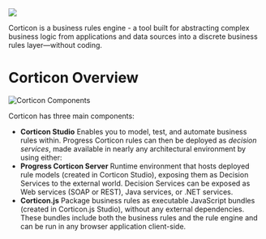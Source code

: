 <img src="https://cdn.jsdelivr.net/gh/corticon/documentation/docs/assets/ProgressCorticon_PrimaryLogo_Stacked.png"/>

Corticon is a business rules engine - a tool built for abstracting complex business logic from applications and data sources into a discrete business rules layer—without coding. 

# Corticon Overview

![Corticon Components](https://cdn.jsdelivr.net/gh/corticon/documentation/docs/assets/corticonservervsjs.png)

Corticon has three main components:

- **Corticon Studio** 
    Enables you to model, test, and automate business rules within. Progress Corticon rules can then be deployed as *decision services*, made available in nearly any architectural environment by using either:
- **Progress Corticon Server** 
    Runtime environment that hosts deployed rule models (created in Corticon Studio), exposing them as Decision Services to the external world. Decision Services can be exposed as Web services (SOAP or REST), Java services, or .NET services.
- **Corticon.js** 
    Package business rules as executable JavaScript bundles (created in Corticon.js Studio), without any external dependencies. These bundles include both the business rules and the rule engine and can be run in any browser application client-side.

